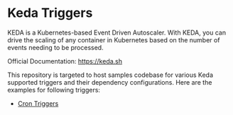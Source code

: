 # Keda Triggers

KEDA is a Kubernetes-based Event Driven Autoscaler. With KEDA, you can drive the scaling of any container in Kubernetes based on the number of events needing to be processed.

Official Documentation: https://keda.sh

This repository is targeted to host samples codebase for various Keda supported triggers and their dependency configurations. Here are the examples for following triggers:

* [Cron Triggers](cron)

